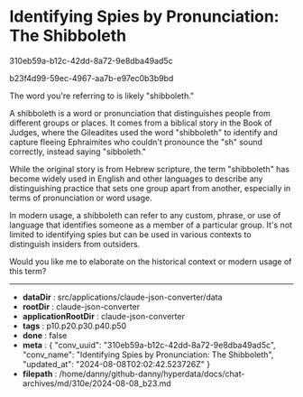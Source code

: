# Identifying Spies by Pronunciation: The Shibboleth

310eb59a-b12c-42dd-8a72-9e8dba49ad5c

b23f4d99-59ec-4967-aa7b-e97ec0b3b9bd

 The word you're referring to is likely "shibboleth."

A shibboleth is a word or pronunciation that distinguishes people from different groups or places. It comes from a biblical story in the Book of Judges, where the Gileadites used the word "shibboleth" to identify and capture fleeing Ephraimites who couldn't pronounce the "sh" sound correctly, instead saying "sibboleth."

While the original story is from Hebrew scripture, the term "shibboleth" has become widely used in English and other languages to describe any distinguishing practice that sets one group apart from another, especially in terms of pronunciation or word usage.

In modern usage, a shibboleth can refer to any custom, phrase, or use of language that identifies someone as a member of a particular group. It's not limited to identifying spies but can be used in various contexts to distinguish insiders from outsiders.

Would you like me to elaborate on the historical context or modern usage of this term?

---

* **dataDir** : src/applications/claude-json-converter/data
* **rootDir** : claude-json-converter
* **applicationRootDir** : claude-json-converter
* **tags** : p10.p20.p30.p40.p50
* **done** : false
* **meta** : {
  "conv_uuid": "310eb59a-b12c-42dd-8a72-9e8dba49ad5c",
  "conv_name": "Identifying Spies by Pronunciation: The Shibboleth",
  "updated_at": "2024-08-08T02:02:42.523726Z"
}
* **filepath** : /home/danny/github-danny/hyperdata/docs/chat-archives/md/310e/2024-08-08_b23.md